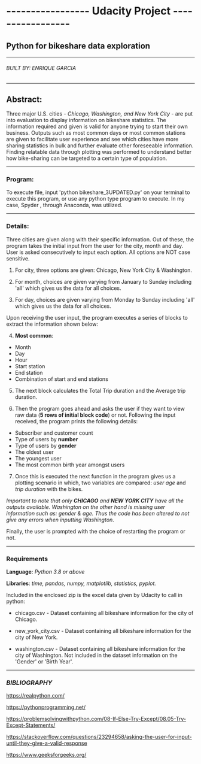 # ----------------- Udacity Project -----------------
## Python for bikeshare data exploration
--------------------------------------------------------------------------
###### BUILT BY: ENRIQUE GARCIA
--------------------------------------------------------------------------
## Abstract:
Three major U.S. cities - _Chicago, Washington, and New York City_ - are put into
evaluation to display information on bikeshare statistics. The information
required and given is valid for anyone trying to start their own business.
Outputs such as most common days or most common stations are given to facilitate
user experience and see which cities have more sharing statistics in bulk and
further evaluate other foreseeable information. Finding relatable data through
plotting was performed to understand better how bike-sharing can be targeted to 
a certain type of population.

---------------------------------------------------------------------------------
### Program:

To execute file, input 'python bikeshare_3UPDATED.py' on your terminal to execute this program,
or use any python type program to execute. In my case, Spyder , through Anaconda, was utilized.

---------------------------------------------------------------------------------
### Details:
Three cities are given along with their specific information. Out of these,
the program takes the initial input from the user for the city, month and day.
User is asked consecutively to input each option. All options are NOT case sensitive.

1. For city, three options are given: Chicago, New York City & Washington.

2. For month, choices are given varying from January to Sunday including 'all'
which gives us the data for all choices.

3. For day, choices are given varying from Monday to Sunday including 'all' which
gives us the data for all choices.

Upon receiving the user input, the program executes a series of blocks to extract
the information shown below:

4. **Most common**:

- Month
- Day
- Hour
- Start station
- End station
- Combination of start and end stations

5. The next block calculates the Total Trip duration and the Average trip duration.

6. Then the program goes ahead and asks the user if they want
to view raw data (**5 rows of initial block code**) or not. Following the
input received, the program prints the following details:

- Subscriber and customer count
- Type of users by **number**
- Type of users by **gender**
- The oldest user
- The youngest user
- The most common birth year amongst users

7. Once this is executed the next function in the program gives us
a plotting scenario in which, two variables are compared: *user age*
and *trip duration* with the bikes.

_Important to note that only **CHICAGO** and **NEW YORK CITY** have
all the outputs available. Washington on the other hand is missing user information
such as: gender & age. Thus the code has been altered to not give any
errors when inputting Washington_.

Finally, the user is prompted with the choice of restarting the program or not.

---------------------------------------------------------------------------------
### Requirements
**Language**: _Python 3.8 or above_

**Libraries**: _time, pandas, numpy, matplotlib, statistics, pyplot._

Included in the enclosed zip is the excel data given by Udacity
to call in python:

- chicago.csv - Dataset containing all bikeshare information for the city of Chicago.

- new_york_city.csv - Dataset containing all bikeshare information for the city of New York.

- washington.csv - Dataset containing all bikeshare information for the city of Washington.
Not included in the dataset information on the 'Gender' or 'Birth Year'.

---------------------------------------------------------------------------------
### _BIBLIOGRAPHY_

https://realpython.com/

https://pythonprogramming.net/

https://problemsolvingwithpython.com/08-If-Else-Try-Except/08.05-Try-Except-Statements/

https://stackoverflow.com/questions/23294658/asking-the-user-for-input-until-they-give-a-valid-response

https://www.geeksforgeeks.org/

